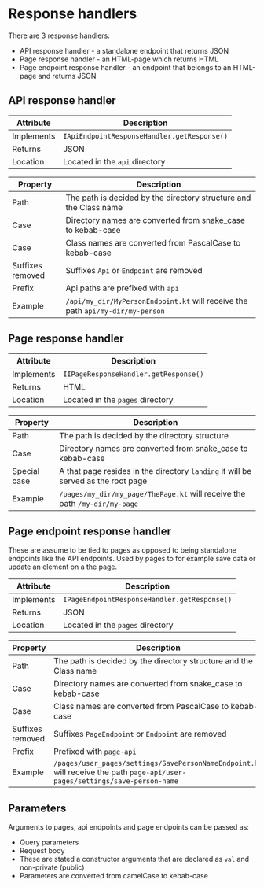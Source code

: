 # Response handlers

There are 3 response handlers:
- API response handler - a standalone endpoint that returns JSON
- Page response handler - an HTML-page which returns HTML
- Page endpoint response handler - an endpoint that belongs to an HTML-page and returns JSON

## API response handler

| Attribute  | Description                                 |
|------------|---------------------------------------------|
| Implements | `IApiEndpointResponseHandler.getResponse()` |
| Returns    | JSON                                        |
| Location   | Located in the `api` directory              |



| Property         | Description                                                                    |
|------------------|--------------------------------------------------------------------------------|
| Path             | The path is decided by the directory structure and the Class name              |
| Case             | Directory names are converted from snake_case to kebab-case                    |
| Case             | Class names are converted from PascalCase to kebab-case                        |
| Suffixes removed | Suffixes `Api` or `Endpoint` are removed                                       |
| Prefix           | Api paths are prefixed with `api`                                              |
| Example          | `/api/my_dir/MyPersonEndpoint.kt` will receive the path `api/my-dir/my-person` |


## Page response handler

| Attribute  | Description                           |
|------------|---------------------------------------|
| Implements | `IIPageResponseHandler.getResponse()` |
| Returns    | HTML                                  |
| Location   | Located in the `pages` directory      |


| Property     | Description                                                                       |
|--------------|-----------------------------------------------------------------------------------|
| Path         | The path is decided by the directory structure                                    |
| Case         | Directory names are converted from snake_case to kebab-case                       |
| Special case | A that page resides in the directory `landing` it will be served as the root page |
| Example      | `/pages/my_dir/my_page/ThePage.kt` will receive the path `/my-dir/my-page`        |


## Page endpoint response handler

These are assume to be tied to pages as opposed to being standalone endpoints like the API endpoints.
Used by pages to for example save data or update an element on a the page.

| Attribute  | Description                                  |
|------------|----------------------------------------------|
| Implements | `IPageEndpointResponseHandler.getResponse()` |
| Returns    | JSON                                         |
| Location   | Located in the `pages` directory             |


| Property         | Description                                                                                                                  |
|------------------|------------------------------------------------------------------------------------------------------------------------------|
| Path             | The path is decided by the directory structure and the Class name                                                            |
| Case             | Directory names are converted from snake_case to kebab-case                                                                  |
| Case             | Class names are converted from PascalCase to kebab-case                                                                      |
| Suffixes removed | Suffixes `PageEndpoint` or `Endpoint` are removed                                                                            |
| Prefix           | Prefixed with `page-api`                                                                                                     |
| Example          | `/pages/user_pages/settings/SavePersonNameEndpoint.kt` will receive the path `page-api/user-pages/settings/save-person-name` |


## Parameters
Arguments to pages, api endpoints and page endpoints can be passed as:
- Query parameters
- Request body
- These are stated a constructor arguments that are declared as `val` and non-private (public)
- Parameters are converted from camelCase to kebab-case
